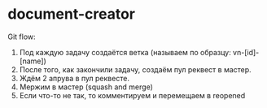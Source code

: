 # document-creator

Git flow:

1. Под каждую задачу создаётся ветка (называем по образцу: vn-[id]-[name])
2. После того, как закончили задачу, создаём пул реквест в мастер.
3. Ждём 2 апрува в пул реквесте.
4. Мержим в мастер (squash and merge)
5. Если что-то не так, то комментируем и перемещаем в reopened
